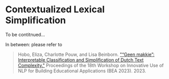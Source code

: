 # Contextualized Lexical Simplification

To be contitnued...

In between: please refer to
> Hobo, Eliza, Charlotte Pouw, and Lisa Beinborn. ["“Geen makkie”: Interpretable Classification and Simplification of Dutch Text Complexity."](https://aclanthology.org/2023.bea-1.42/) Proceedings of the 18th Workshop on Innovative Use of NLP for Building Educational Applications (BEA 2023). 2023.